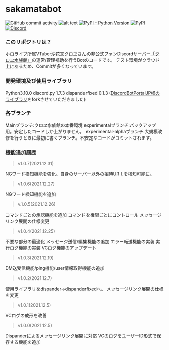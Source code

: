 # sakamatabot

![GitHub commit activity](https://img.shields.io/github/commit-activity/m/sushi-chaaaan/sakamatabot?style=flat-square)
![alt text](https://img.shields.io/badge/discord.py-Python-3776AB.svg?logo=python&style=flat-square)
[![PyPI - Python Version](https://img.shields.io/pypi/pyversions/dispanderfixed?style=flat-square)](https://www.python.org/downloads/release/python-3101/)
[![PyPI](https://img.shields.io/pypi/v/dispanderfixed?label=dispanderfixed&style=flat-square)](https://pypi.org/project/dispanderfixed/)
[![Discord](https://img.shields.io/discord/915910043461890078?label=Discord)](https://discord.gg/EqfjtNBf2M)

### このリポジトリは？
ホロライブ所属VTuber沙花叉クロヱさんの非公式ファンDiscordサーバー[「クロヱ水族館」](https://discord.gg/EqfjtNBf2M)の運営/管理補助を行うBotのコードです。
テスト環境がクラウド上にあるため、Commitが多くなっています。

### 開発環境及び使用ライブラリ
Python3.10.0
discord.py 1.7.3
dispanderfixed 0.1.3 ([DiscordBotPortalJP様のライブラリ](https://github.com/DiscordBotPortalJP/dispander)をforkさせていただきました)

### 各ブランチ
Mainブランチ:クロヱ水族館の本番環境
experimentalブランチ:バックアップ用。安定したコードしか上がりません。
experimental-alphaブランチ:大規模改修を行うときに最初に書くブランチ。不安定なコードがコミットされます。


### 機能追加履歴

> v1.0.7(2021.12.31)

NGワード検知機能を強化。自身のサーバー以外の招待URｌを検知可能に。

> v1.0.6(2021.12.27)

NGワード検知機能を追加

> v.1.0.5(2021.12.26)

コマンドごとの承認機能を追加
コマンドを権限ごとにコントロール
メッセージリンク展開の仕様変更

> v1.0.4(2021.12.25)

不要な部分の最適化
メッセージ送信/編集機能の追加
エラー転送機能の実装
実行ログ機能の実装
VCログ機能のアップデート

> v1.0.3(2021.12.19)

DM送受信機能/ping機能/user情報取得機能の追加

> v1.0.2(2021.12.7)

使用ライブラリをdispander->dispanderfixedへ。
メッセージリンク展開の仕様を変更

> v1.0.1(2021.12.5)

VCログの成形を改善

> v1.0.0(2021.12.5)

Dispanderによるメッセージリンク展開に対応
VCのログをユーザーID形式で保存する機能を追加

